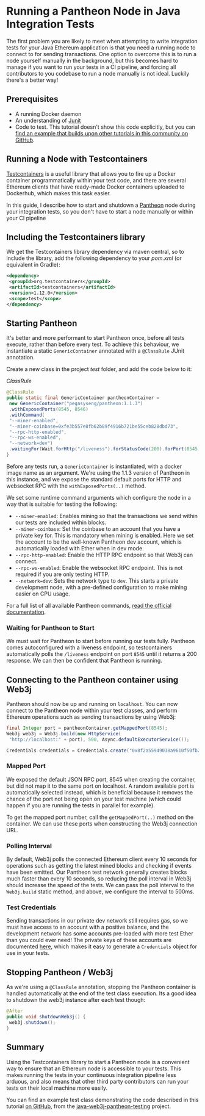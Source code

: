# Running a Pantheon Node in Java Integration Tests

The first problem you are likely to meet when attempting to write integration tests for your Java Ethereum application is that you need a running node to connect to for sending transactions. One option to overcome this is to run a node yourself manually in the background, but this becomes hard to manage if you want to run your tests in a CI pipeline, and forcing all contributors to you codebase to run a node manually is not ideal. Luckily there's a better way!

## Prerequisites

-   A running Docker daemon
-   An understanding of [Junit](https://junit.org/)
-   Code to test. This tutorial doesn't show this code explicitly, but you can [find an example that builds upon other tutorials in this community on GitHub](https://github.com/kauri-io/java-web3j-pantheon-testing/blob/4814ff2c81d5e1141671b4d1f0680e901bc72051/src/test/java/io/kauri/java/test/TestWeb3jPantheon.java#L63).

## Running a Node with Testcontainers

[Testcontainers](https://www.testcontainers.org/) is a useful library that allows you to fire up a Docker container programmatically within your test code, and there are several Ethereum clients that have ready-made Docker containers uploaded to Dockerhub, which makes this task easier.

In this guide, I describe how to start and shutdown a [Pantheon](https://github.com/PegaSysEng/pantheon) node during your integration tests, so you don't have to start a node manually or within your CI pipeline

## Including the Testcontainers library

We get the Testcontainers library dependency via maven central, so to include the library, add the following dependency to your _pom.xml_ (or equivalent in Gradle):

```xml
<dependency>
 <groupId>org.testcontainers</groupId>
 <artifactId>testcontainers</artifactId>
 <version>1.12.0</version>
 <scope>test</scope>
</dependency>
```

## Starting Pantheon

It's better and more performant to start Pantheon once, before all tests execute, rather than before every test. To achieve this behaviour, we instantiate a static `GenericContainer` annotated with a `@ClassRule` JUnit annotation.

Create a new class in the project _test_ folder, and add the code below to it:

_ClassRule_

```java
@ClassRule
public static final GenericContainer pantheonContainer =
 new GenericContainer("pegasyseng/pantheon:1.1.3")
 .withExposedPorts(8545, 8546)
 .withCommand(
 "--miner-enabled",
 "--miner-coinbase=0xfe3b557e8fb62b89f4916b721be55ceb828dbd73",
 "--rpc-http-enabled",
 "--rpc-ws-enabled",
 "--network=dev")
 .waitingFor(Wait.forHttp("/liveness").forStatusCode(200).forPort(8545));
}
```

Before any tests run, a `GenericContainer` is instantiated, with a docker image name as an argument. We're using the 1.1.3 version of Pantheon in this instance, and we expose the standard default ports for HTTP and websocket RPC with the `withExposedPorts(..)` method.

We set some runtime command arguments which configure the node in a way that is suitable for testing the following:

-   `--miner-enabled`: Enables mining so that the transactions we send within our tests are included within blocks.
-   `--miner-coinbase`: Set the coinbase to an account that you have a private key for. This is mandatory when mining is enabled. Here we set the account to be the well-known Pantheon dev account, which is automatically loaded with Ether when in dev mode.
-   `--rpc-http-enabled`: Enable the HTTP RPC endpoint so that Web3j can connect.
-   `--rpc-ws-enabled`: Enable the websocket RPC endpoint. This is not required if you are only testing HTTP.
-   `--network=dev`: Sets the network type to `dev`. This starts a private development node, with a pre-defined configuration to make mining easier on CPU usage.

For a full list of all available Pantheon commands, [read the official documentation](https://docs.pantheon.pegasys.tech/en/stable/Reference/Pantheon-CLI-Syntax/).

### Waiting for Pantheon to Start

We must wait for Pantheon to start before running our tests fully. Pantheon comes autoconfigured with a liveness endpoint, so testcontainers automatically polls the `/liveness` endpoint on port `8545` until it returns a 200 response. We can then be confident that Pantheon is running.

## Connecting to the Pantheon container using Web3j

Pantheon should now be up and running on `localhost`. You can now connect to the Pantheon node within your test classes, and perform Ethereum operations such as sending transactions by using Web3j:

```java
final Integer port = pantheonContainer.getMappedPort(8545);
Web3j web3j = Web3j.build(new HttpService(
 "http://localhost:" + port), 500, Async.defaultExecutorService());

Credentials credentials = Credentials.create("0x8f2a55949038a9610f50fb23b5883af3b4ecb3c3bb792cbcefbd1542c692be63");
```

### Mapped Port

We exposed the default JSON RPC port, 8545 when creating the container, but did not map it to the same port on localhost. A random available port is automatically selected instead, which is beneficial because it removes the chance of the port not being open on your test machine (which could happen if you are running the tests in parallel for example).

To get the mapped port number, call the `getMappedPort(..)` method on the container. We can use these ports when constructing the Web3j connection URL.

### Polling Interval

By default, Web3j polls the connected Ethereum client every 10 seconds for operations such as getting the latest mined blocks and checking if events have been emitted. Our Pantheon test network generally creates blocks much faster than every 10 seconds, so reducing the poll interval in Web3j should increase the speed of the tests. We can pass the poll interval to the `Web3j.build` static method, and above, we configure the interval to 500ms.

### Test Credentials

Sending transactions in our private dev network still requires gas, so we must have access to an account with a positive balance, and the development network has some accounts pre-loaded with more test Ether than you could ever need! The private keys of these accounts are documented [here](https://docs.pantheon.pegasys.tech/en/stable/Configuring-Pantheon/Accounts-for-Testing/), which makes it easy to generate a `Credentials` object for use in your tests.

## Stopping Pantheon / Web3j

As we're using a `@ClassRule` annotation, stopping the Pantheon container is handled automatically at the end of the test class execution. Its a good idea to shutdown the web3j instance after each test though:

```java
@After
public void shutdownWeb3j() {
 web3j.shutdown();
}
```

## Summary

Using the Testcontainers library to start a Pantheon node is a convenient way to ensure that an Ethereum node is accessible to your tests. This makes running the tests in your continuous integration pipeline less arduous, and also means that other third party contributors can run your tests on their local machine more easily.

You can find an example test class demonstrating the code described in this tutorial [on GitHub](https://github.com/kauri-io/java-web3j-pantheon-testing/blob/master/src/test/java/io/kauri/java/test/TestWeb3jPantheon.java), from the [java-web3j-pantheon-testing](https://github.com/kauri-io/java-web3j-pantheon-testing) project.

